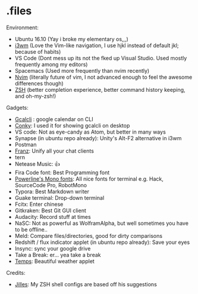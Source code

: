 # .files

Environment:

- Ubuntu 16.10 (Yay i broke my elementary os,,,)
- [i3wm](https://i3wm.org) (Love the Vim-like navigation, I use hjkl instead of default jkl; because of habits)
- VS Code (Dont mess up its not the fked up Visual Studio. Used mostly frequently among my editors)
- Spacemacs (Used more frequently than nvim recently)
- [Nvim](https://neovim.io/) (literally future of vim, I not advanced enough to feel the awesome differences though)
- [ZSH](http://www.zsh.org/) (better completion experience, better command history keeping, and oh-my-zsh!)

Gadgets:

- [Gcalcli](https://github.com/insanum/gcalcli) : google calendar on CLI
- [Conky](https://github.com/brndnmtthws/conky): I used it for showing gcalcli on desktop
- VS code: Not as eye-candy as Atom, but better in many ways
- Synapse (in ubuntu repo already): Unity's Alt-F2 alternative in i3wm
- Postman
- [Franz](http://meetfranz.com/): Unify all your chat clients
- tern
- Netease Music: :+1:
- Fira Code font: Best Programming font
- [Powerline's Mono fonts](https://github.com/powerline/fonts): All nice fonts for terminal e.g. Hack, SourceCode Pro, RobotMono
- Typora: Best Markdown writer
- Guake terminal: Drop-down terminal
- Fcitx: Enter chinese
- Gitkraken: Best Git GUI client
- Audacity: Record stuff at times
- NaSC: Not as powerful as WolframAlpha, but well sometimes you have to be offline..
- Meld: Compare files/directories, good for dirty comparisons
- Redshift / flux indicator applet (in ubuntu repo already): Save your eyes
- Insync: sync your google drive
- Take a Break: er... yea take a break
- [Temps](https://jackd248.github.io/temps/): Beautiful weather applet

Credits:
- [Jilles](http://jilles.me/badassify-your-terminal-and-shell/): My ZSH shell configs are based off his suggestions



